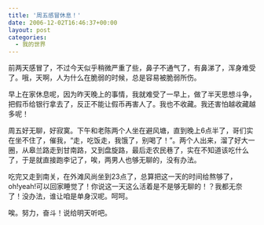 ```yaml
---
title: '周五感冒休息！'
date: 2006-12-02T16:46:37+00:00
layout: post
categories:
  - 我的世界
---
```


前两天感冒了，不过今天似乎稍微严重了些，鼻子不通气了，有鼻涕了，浑身难受了。哦，天啊，人为什么在脆弱的时候，总是容易被脆弱所伤。

早上在家休息呢，因为昨天晚上的事情，我就难受了一早上，做了半天思想斗争，把假币给银行拿去了，反正不能让假币再害人了。我也不收藏。我还害怕越收藏越多呢！

周五好无聊，好寂寞。下午和老陈两个人坐在避风塘，直到晚上6点半了，哥们实在坐不住了，催我，“走，吃饭走，我饿了，别喝了！”。两个人出来，溜了好大一圈，从皋兰路走到甘南路，又到盘旋路，最后走农民巷了，实在不知道该吃什么了，于是就直接跑李记了，唉，两男人也够无聊的，没有办法。

吃完又走到南关，在外滩风尚坐到23点了，总算把这一天的时间给熬够了，oh!yeah!可以回家睡觉了！你说这一天这么活着是不是够无聊的！？我都无奈了！没办法，谁让咱是单身汉呢。呵呵。

唉。努力，奋斗！说给明天听吧。